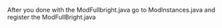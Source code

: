 After you done with the ModFullbright.java go to ModInstances.java and register the ModFullBright.java
